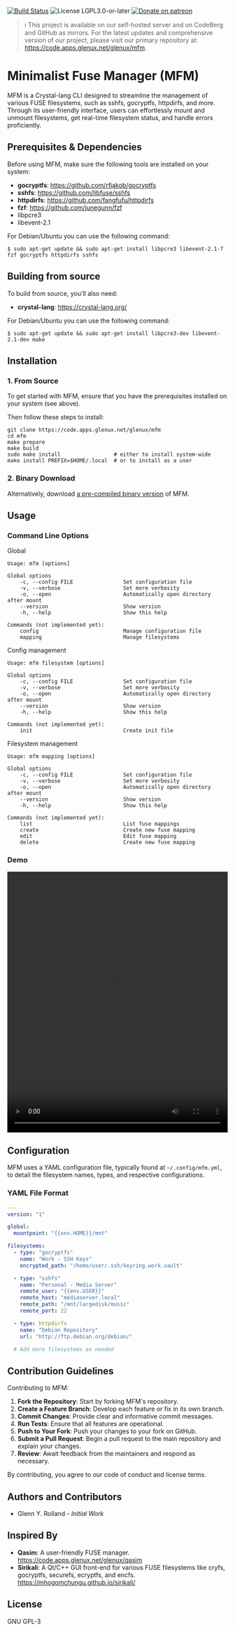 <!--
# SPDX-License-Identifier: GPL-3.0-or-later
#
# SPDX-FileCopyrightText: 2023 Glenn Y. Rolland <glenux@glenux.net>
# Copyright © 2023 Glenn Y. Rolland <glenux@glenux.net>
-->

[![Build Status](https://cicd.apps.glenux.net/api/badges/glenux/mfm/status.svg)](https://cicd.apps.glenux.net/glenux/mfm)
![License LGPL3.0-or-later](https://img.shields.io/badge/license-LGPL3.0--or--later-blue.svg)
[![Donate on patreon](https://img.shields.io/badge/patreon-donate-orange.svg)](https://patreon.com/glenux)

> :information_source: This project is available on our self-hosted server and
> on CodeBerg and GitHub as mirrors. For the latest updates and comprehensive
> version of our project, please visit our primary repository at:
> <https://code.apps.glenux.net/glenux/mfm>.

<!-- hello -->

# Minimalist Fuse Manager (MFM)

MFM is a Crystal-lang CLI designed to streamline the management of various FUSE filesystems, such as sshfs, gocryptfs, httpdirfs, and more. Through its user-friendly interface, users can effortlessly mount and unmount filesystems, get real-time filesystem status, and handle errors proficiently.

## Prerequisites & Dependencies

Before using MFM, make sure the following tools are installed on your system:

- **gocryptfs**: <https://github.com/rfjakob/gocryptfs>
- **sshfs**: <https://github.com/libfuse/sshfs>
- **httpdirfs**: <https://github.com/fangfufu/httpdirfs>
- **fzf**: <https://github.com/junegunn/fzf>
- libpcre3
- libevent-2.1

For Debian/Ubuntu you can use the following command:

```shell-session
$ sudo apt-get update && sudo apt-get install libpcre3 libevent-2.1-7 fzf gocryptfs httpdirfs sshfs
```

## Building from source

To build from source, you'll also need:

- **crystal-lang**: <https://crystal-lang.org/>

For Debian/Ubuntu you can use the following command:

```shell-session
$ sudo apt-get update && sudo apt-get install libpcre3-dev libevent-2.1-dev make
```

## Installation

### 1. From Source

To get started with MFM, ensure that you have the prerequisites installed on your system (see above).

Then follow these steps to install:

    git clone https://code.apps.glenux.net/glenux/mfm
    cd mfm
    make prepare
    make build
    sudo make install                 # either to install system-wide
    make install PREFIX=$HOME/.local  # or to install as a user

### 2. Binary Download

Alternatively, download [a pre-compiled binary
version](https://code.apps.glenux.net/glenux/mfm/releases) of MFM.

## Usage

### Command Line Options

Global

```
Usage: mfm [options]

Global options
    -c, --config FILE                Set configuration file
    -v, --verbose                    Set more verbosity
    -o, --open                       Automatically open directory after mount
    --version                        Show version
    -h, --help                       Show this help

Commands (not implemented yet):
    config                           Manage configuration file
    mapping                          Manage filesystems
```

Config management

```
Usage: mfm filesystem [options]

Global options
    -c, --config FILE                Set configuration file
    -v, --verbose                    Set more verbosity
    -o, --open                       Automatically open directory after mount
    --version                        Show version
    -h, --help                       Show this help

Commands (not implemented yet):
    init                             Create init file
```

Filesystem management

```
Usage: mfm mapping [options]

Global options
    -c, --config FILE                Set configuration file
    -v, --verbose                    Set more verbosity
    -o, --open                       Automatically open directory after mount
    --version                        Show version
    -h, --help                       Show this help

Commands (not implemented yet):
    list                             List fuse mappings
    create                           Create new fuse mapping
    edit                             Edit fuse mapping
    delete                           Create new fuse mapping
```

### Demo

<video src="https://code.apps.glenux.net/glenux/mfm/media/branch/develop/doc/output.webm" width="810" height="595" style="max-width: 100%;" controls="controls"></video>

## Configuration

MFM uses a YAML configuration file, typically found at `~/.config/mfm.yml`, to
detail the filesystem names, types, and respective configurations.

### YAML File Format

```yaml
---
version: "1"

global:
  mountpoint: "{{env.HOME}}/mnt"

filesystems:
  - type: "gocryptfs"
    name: "Work - SSH Keys"
    encrypted_path: "/home/user/.ssh/keyring.work.vault"

  - type: "sshfs"
    name: "Personal - Media Server"
    remote_user: "{{env.USER}}"
    remote_host: "mediaserver.local"
    remote_path: "/mnt/largedisk/music"
    remote_port: 22

  - type: httpdirfs
    name: "Debian Repository"
    url: "http://ftp.debian.org/debian/"

  # Add more filesystems as needed
```

## Contribution Guidelines

Contributing to MFM:

1. **Fork the Repository**: Start by forking MFM's repository.
2. **Create a Feature Branch**: Develop each feature or fix in its own branch.
3. **Commit Changes**: Provide clear and informative commit messages.
4. **Run Tests**: Ensure that all features are operational.
5. **Push to Your Fork**: Push your changes to your fork on GitHub.
6. **Submit a Pull Request**: Begin a pull request to the main repository and explain your changes.
7. **Review**: Await feedback from the maintainers and respond as necessary.

By contributing, you agree to our code of conduct and license terms.

## Authors and Contributors

- Glenn Y. Rolland - *Initial Work*

## Inspired By

- **Qasim**: A user-friendly FUSE manager. <https://code.apps.glenux.net/glenux/qasim>
- **Sirikali**: A Qt/C++ GUI front-end for various FUSE filesystems like cryfs, gocryptfs, securefs, ecryptfs, and encfs. <https://mhogomchungu.github.io/sirikali/>

## License

GNU GPL-3

